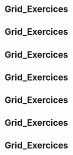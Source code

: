 # Grid_Exercices
# Grid_Exercices
# Grid_Exercices
# Grid_Exercices
# Grid_Exercices
# Grid_Exercices
# Grid_Exercices
